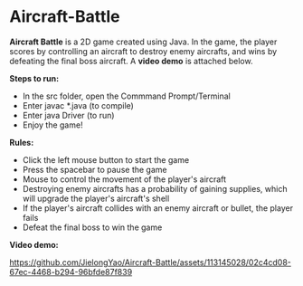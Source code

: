 # Aircraft-Battle

**Aircraft Battle** is a 2D game created using Java. In the game, the player scores by controlling an aircraft to destroy enemy aircrafts, and wins by defeating the final boss aircraft. A **video demo** is attached below.

**Steps to run:**
 * In the src folder, open the Commmand Prompt/Terminal
 * Enter javac *.java (to compile)
 * Enter java Driver (to run)
 * Enjoy the game!

**Rules:**
 * Click the left mouse button to start the game
 * Press the spacebar to pause the game
 * Mouse to control the movement of the player's aircraft
 * Destroying enemy aircrafts has a probability of gaining supplies, which will upgrade the player's aircraft's shell
 * If the player's aircraft collides with an enemy aircraft or bullet, the player fails
 * Defeat the final boss to win the game

**Video demo:**


https://github.com/JielongYao/Aircraft-Battle/assets/113145028/02c4cd08-67ec-4468-b294-96bfde87f839




